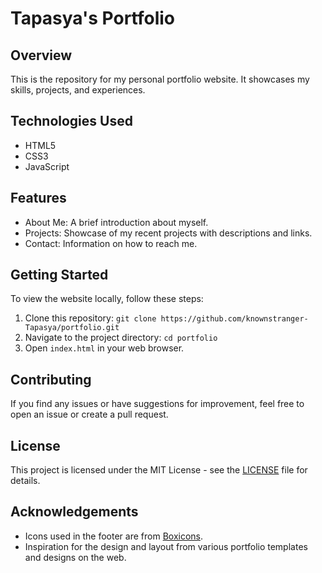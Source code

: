 # Tapasya's Portfolio


## Overview
This is the repository for my personal portfolio website. It showcases my skills, projects, and experiences.

## Technologies Used
- HTML5
- CSS3
- JavaScript

## Features
- About Me: A brief introduction about myself.
- Projects: Showcase of my recent projects with descriptions and links.
- Contact: Information on how to reach me.

## Getting Started
To view the website locally, follow these steps:
1. Clone this repository: `git clone https://github.com/knownstranger-Tapasya/portfolio.git`
2. Navigate to the project directory: `cd portfolio`
3. Open `index.html` in your web browser.

## Contributing
If you find any issues or have suggestions for improvement, feel free to open an issue or create a pull request.

## License
This project is licensed under the MIT License - see the [LICENSE](LICENSE) file for details.

## Acknowledgements
- Icons used in the footer are from [Boxicons](https://boxicons.com/).
- Inspiration for the design and layout from various portfolio templates and designs on the web.
